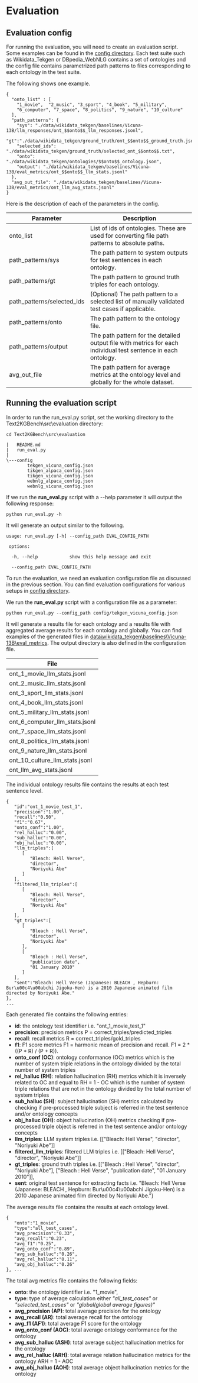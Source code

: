 # Evaluation

## Evaluation config
For running the evaluation, you will need to create an evaluation script. Some examples can be found in the [config directory](config). Each test suite such as Wikidata_Tekgen or DBpedia_WebNLG contains a set of ontologies and the config file contains parametrized path patterns to files corresponding to each ontology in the test suite.

The following shows one example.

```
{
  "onto_list" : [
    "1_movie",  "2_music", "3_sport", "4_book", "5_military",
    "6_computer", "7_space", "8_politics", "9_nature", "10_culture"
  ],
  "path_patterns": {
    "sys": "./data/wikidata_tekgen/baselines/Vicuna-13B/llm_responses/ont_$$onto$$_llm_responses.jsonl",
    "gt":"./data/wikidata_tekgen/ground_truth/ont_$$onto$$_ground_truth.jsonl",
    "selected_ids": "./data/wikidata_tekgen/ground_truth/selected_ont_$$onto$$.txt",
    "onto": "./data/wikidata_tekgen/ontologies/$$onto$$_ontology.json",
    "output": "./data/wikidata_tekgen/baselines/Vicuna-13B/eval_metrics/ont_$$onto$$_llm_stats.jsonl"
  },
  "avg_out_file": "./data/wikidata_tekgen/baselines/Vicuna-13B/eval_metrics/ont_llm_avg_stats.jsonl"
}
```

Here is the description of each of the parameters in the config.

| Parameter                  | Description                                                                                                    |
|----------------------------|----------------------------------------------------------------------------------------------------------------|
| onto_list                  | List of ids of ontologies. These are used for converting file path patterns to absolute paths.                 |
| path_patterns/sys          | The path pattern to system outputs for test sentences in each ontology.                                        |
| path_patterns/gt           | The path pattern to ground truth triples for each ontology.                                                    |
| path_patterns/selected_ids | (Optional) The path pattern to a selected list of manually validated test cases if applicable.                 |
| path_patterns/onto         | The path pattern to the ontology file.                                                                         |
| path_patterns/output       | The path pattern for the detailed output file with metrics for each individual test sentence in each ontology. |
| avg_out_file               | The path pattern for average metrics at the ontology level and globally for the whole dataset.                     |



## Running the evaluation script
In order to run the run_eval.py script, set the working directory to the Text2KGBench\src\evaluation directory:
```
cd Text2KGBench\src\evaluation
```
```
|   README.md
|   run_eval.py
|
\---config
        tekgen_vicuna_config.json
        tikgen_alpaca_config.json
        tikgen_vicuna_config.json
        webnlg_alpaca_config.json
        webnlg_vicuna_config.json
```

If we run the **run_eval.py** script with a --help parameter it will output the following response:
```
python run_eval.py -h
```
It will generate an output similar to the following.
```
usage: run_eval.py [-h] --config_path EVAL_CONFIG_PATH

 options:

  -h, --help            show this help message and exit

  --config_path EVAL_CONFIG_PATH
```

To run the evaluation, we need an evaluation configuration file as discussed in the previous section. You can find evaluation configurations for various setups in [config directory](config).

We run the **run_eval.py** script with a configuration file as a parameter:
```
python run_eval.py --config_path config/tekgen_vicuna_config.json
```
It will generate a results file for each ontology and a results file with aggregated average results for each ontology and globally. You can find examples of the generated files in [data\wikidata_tekgen\baselines\Vicuna-13B\eval_metrics](./data/wikidata_tekgen/baselines/Vicuna-13B/eval_metrics). The output directory is also defined in the configuration file.

| File                     |
|--------------------------|
| ont_1_movie_llm_stats.jsonl|
| ont_2_music_llm_stats.jsonl|
| ont_3_sport_llm_stats.jsonl|
| ont_4_book_llm_stats.jsonl|
| ont_5_military_llm_stats.jsonl|
| ont_6_computer_llm_stats.jsonl|
| ont_7_space_llm_stats.jsonl|
| ont_8_politics_llm_stats.jsonl|
| ont_9_nature_llm_stats.jsonl|
| ont_10_culture_llm_stats.jsonl|
| ont_llm_avg_stats.jsonl|

The individual ontology results file contains the results at each test sentence level.
```
{
   "id":"ont_1_movie_test_1",
   "precision":"1.00",
   "recall":"0.50",
   "f1":"0.67",
   "onto_conf":"1.00",
   "rel_halluc":"0.00",
   "sub_halluc":"0.00",
   "obj_halluc":"0.00",
   "llm_triples":[
      [
         "Bleach: Hell Verse",
         "director",
         "Noriyuki Abe"
      ]
   ],
   "filtered_llm_triples":[
      [
         "Bleach: Hell Verse",
         "director",
         "Noriyuki Abe"
      ]
   ],
   "gt_triples":[
      [
         "Bleach : Hell Verse",
         "director",
         "Noriyuki Abe"
      ],
      [
         "Bleach : Hell Verse",
         "publication date",
         "01 January 2010"
      ]
   ],
   "sent":"Bleach: Hell Verse (Japanese: BLEACH , Hepburn: Bur\u00c4\u00abchi Jigoku-Hen) is a 2010 Japanese animated film directed by Noriyuki Abe."
},
...

```


Each generated file contains the following entries:
* **id**: the ontology test identifier i.e. "ont_1_movie_test_1"
* **precision**: precision metrics P = correct_triples/predicted_triples
* **recall**: recall metrics R = correct_triples/gold_triples
* **f1**: F1 score metrics F1 = harmonic mean of precision and recall. F1 = 2 * ((P * R) / (P + R)).
* **onto_conf (OC)**: ontology conformance (OC) metrics which is the number of system triple relations in the ontology divided by the total number of system triples
* **rel_halluc (RH)**: relation hallucination (RH) metrics which it is inversely related to OC and equal to RH = 1 - OC which is the number of system triple relations that are not in the ontology divided by the total number of system triples
* **sub_halluc (SH)**: subject hallucination (SH) metrics calculated by checking if pre-processed triple subject is referred in the test sentence and/or ontology concepts
* **obj_halluc (OH)**: object hallucination (OH) metrics checking if pre-processed triple object is referred in the test sentence  and/or ontology concepts
* **llm_triples**: LLM system triples i.e. [["Bleach: Hell Verse", "director", "Noriyuki Abe"]]
* **filtered_llm_triples**: filtered LLM triples i.e. [["Bleach: Hell Verse", "director", "Noriyuki Abe"]]
* **gt_triples**: ground truth triples i.e. [["Bleach : Hell Verse", "director", "Noriyuki Abe"], ["Bleach : Hell Verse", "publication date", "01 January 2010"]],
* **sent**: original test sentence for extracting facts i.e. "Bleach: Hell Verse (Japanese: BLEACH , Hepburn: Bur\u00c4\u00abchi Jigoku-Hen) is a 2010 Japanese animated film directed by Noriyuki Abe."}

The average results file contains the results at each ontology level.

```
{
   "onto":"1_movie",
   "type":"all_test_cases",
   "avg_precision":"0.33",
   "avg_recall":"0.23",
   "avg_f1":"0.25",
   "avg_onto_conf":"0.89",
   "avg_sub_halluc":"0.26",
   "avg_rel_halluc":"0.11",
   "avg_obj_halluc":"0.26"
}, ...

```

The total avg metrics file contains the following fields:
* **onto**: the ontology identifier i.e. "1_movie",
* **type**: type of average calculation either *"all_test_cases"* or *"selected_test_cases"* or *"global(global average figures)"*
* **avg_precision (AP)**: total average precision for the ontology
* **avg_recall (AR)**: total average recall for the ontology
* **avg_f1 (AF1)**: total average F1 score for the ontology
* **avg_onto_conf (AOC)**: total average ontology conformance for the ontology
* **avg_sub_halluc (ASH)**: total average subject hallucination metrics for the ontology
* **avg_rel_halluc (ARH)**: total average relation hallucination metrics for the ontology ARH = 1 - AOC
* **avg_obj_halluc (AOH)**: total average object hallucination metrics for the ontology
